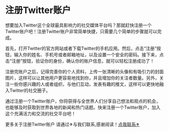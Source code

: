 # 注册Twitter账户

想要加入Twitter这个全球最具影响力的社交媒体平台吗？那就赶快注册一个Twitter账户吧！注册Twitter账户非常简单快捷，只需要几个简单的步骤就可以完成。

首先，打开Twitter的官方网站或者下载Twitter的手机应用。然后，点击“注册”按钮，输入你的姓名、手机号或者邮箱地址，以及设置一个安全的密码。接下来，点击“注册”按钮，验证你的身份，确认你的账户信息，就可以轻松注册成功了！

注册完账户之后，记得完善你的个人资料，上传一张清晰的头像和有吸引力的封面图片，这样可以让其他用户更容易地找到你，并且增加你的关注者数量。另外，关注一些你感兴趣的人或者组织，与他们互动，发表有趣的推文，这样可以更快地融入Twitter的社交圈子。

通过注册一个Twitter账户，你将获得与全世界人们分享自己想法和观点的机会，也能够及时获取到世界各地的新闻和热门话题。快来注册一个Twitter账户，加入这个充满活力和交流的社交平台吧！

更多关于注册Twitter账户 请通过✈与我们联系,感谢阅读！[点我联系✈](https://in.G208.com)